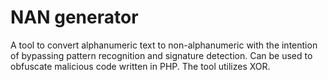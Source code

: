 # NAN generator
A tool to convert alphanumeric text to non-alphanumeric with the intention of bypassing pattern recognition and signature detection. Can be used to obfuscate malicious code written in PHP. The tool utilizes XOR.
